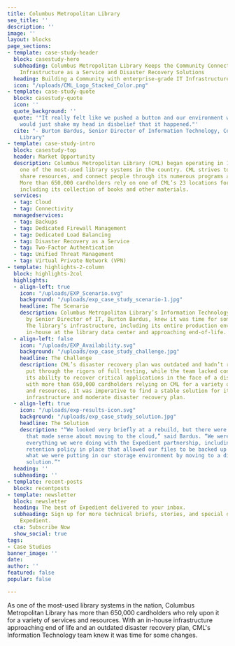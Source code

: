 ```yaml
---
title: Columbus Metropolitan Library
seo_title: ''
description: ''
image: ''
layout: blocks
page_sections:
- template: case-study-header
  block: casestudy-hero
  subheading: Columbus Metropolitan Library Keeps the Community Connected with Expedient's
    Infrastructure as a Service and Disaster Recovery Solutions
  heading: Building a Community with enterprise-grade IT Infrastructure
  icon: "/uploads/CML_Logo_Stacked_Color.png"
- template: case-study-quote
  block: casestudy-quote
  icon: ''
  quote_background: ''
  quote: '"It really felt like we pushed a button and our environment was moved. I
    would just shake my head in disbelief that it happened."'
  cite: "- Burton Bardus, Senior Director of Information Technology, Columbus Metropolitan
    Library"
- template: case-study-intro
  block: casestudy-top
  header: Market Opportunity
  description: Columbus Metropolitan Library (CML) began operating in 1873 and is
    one of the most-used library systems in the country. CML strives to inspire reading,
    share resources, and connect people through its numerous programs and services.
    More than 650,000 cardholders rely on one of CML’s 23 locations for resources,
    including its collection of books and other materials.
  services:
  - tag: Cloud
  - tag: Connectivity
  managedservices:
  - tag: Backups
  - tag: Dedicated Firewall Management
  - tag: Dedicated Load Balancing
  - tag: Disaster Recovery as a Service
  - tag: Two-Factor Authentication
  - tag: Unified Threat Management
  - tag: Virtual Private Network (VPN)
- template: highlights-2-column
  block: highlights-2col
  highlights:
  - align-left: true
    icon: "/uploads/EXP_Scenario.svg"
    background: "/uploads/exp_case_study_scenario-1.jpg"
    headline: The Scenario
    description: Columbus Metropolitan Library’s Information Technology team, led
      by Senior Director of IT, Burton Bardus, knew it was time for some changes.
      The library’s infrastructure, including its entire production environment, was
      in-house at the library data center and approaching end-of-life.
  - align-left: false
    icon: "/uploads/EXP_Availability.svg"
    background: "/uploads/exp_case_study_challenge.jpg"
    headline: The Challenge
    description: CML’s disaster recovery plan was outdated and hadn’t recently been
      put through the rigors of full testing, while the team lacked confidence in
      its ability to recover critical applications in the face of a disaster. And
      with more than 650,000 cardholders relying on CML for a variety of services
      and resources, it was imperative to find a stable solution for its undersized
      infrastructure and moderate disaster recovery plan.
  - align-left: true
    icon: "/uploads/exp-results-icon.svg"
    background: "/uploads/exp_case_study_solution.jpg"
    headline: The Solution
    description: "“We looked very briefly at a rebuild, but there were a lot of things
      that made sense about moving to the cloud,” said Bardus. “We were able to expand
      everything we were doing with the Expedient partnership, including having a
      retention policy in place that allowed our files to be backed up while expanding
      what we were putting in our storage environment by moving to a disk-based backup
      solution.”"
  heading: ''
  subheading: ''
- template: recent-posts
  block: recentposts
- template: newsletter
  block: newsletter
  heading: The best of Expedient delivered to your inbox.
  subheading: Sign up for more technical briefs, stories, and special offers from
    Expedient.
  cta: Subscribe Now
  show_social: true
tags:
- Case Studies
banner_image: ''
date: 
author: ''
featured: false
popular: false

---
```

As one of the most-used library systems in the nation, Columbus Metropolitan Library has more than 650,000 cardholders who rely upon it for a variety of services and resources. With an in-house infrastructure approaching end of life and an outdated disaster recovery plan, CML's Information Technology team knew it was time for some changes.